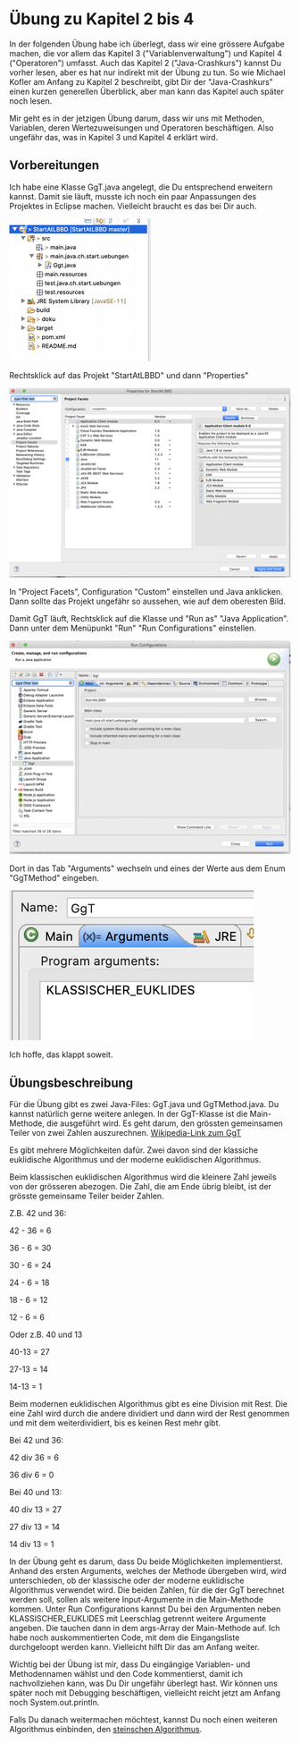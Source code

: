 # Übung zu Kapitel 2 bis 4 #

In der folgenden Übung habe ich überlegt, dass wir eine grössere Aufgabe machen, die vor allem das Kapitel 3 ("Variablenverwaltung") und Kapitel 4 ("Operatoren") umfasst. Auch das Kapitel 2 ("Java-Crashkurs") kannst Du vorher lesen, aber es hat nur indirekt mit der Übung zu tun. So wie Michael Kofler am Anfang zu Kapitel 2 beschreibt, gibt Dir der "Java-Crashkurs" einen kurzen generellen Überblick, aber man kann das Kapitel auch später noch lesen.

Mir geht es in der jetzigen Übung darum, dass wir uns mit Methoden, Variablen, deren Wertezuweisungen und Operatoren beschäftigen. Also ungefähr das, was in Kapitel 3 und Kapitel 4 erklärt wird. 

## Vorbereitungen ## 

Ich habe eine Klasse GgT.java angelegt, die Du entsprechend erweitern kannst. 
Damit sie läuft, musste ich noch ein paar Anpassungen des Projektes in Eclipse machen. Vielleicht braucht es das bei Dir auch.

![image](./uebersicht_projekt.png)

Rechtsklick auf das Projekt "StartAtLBBD" und dann "Properties"

![image](./properties.png)

In "Project Facets", Configuration "Custom" einstellen und Java anklicken. Dann sollte das Projekt ungefähr so aussehen, wie auf dem oberesten Bild.

Damit GgT läuft, Rechtsklick auf die Klasse und "Run as" "Java Application". Dann unter dem Menüpunkt "Run" "Run Configurations" einstellen.

![image](./run_configurations.png)

Dort in das Tab "Arguments" wechseln und eines der Werte aus dem Enum "GgTMethod" eingeben.

![image](./arguments.png)

Ich hoffe, das klappt soweit. 


## Übungsbeschreibung ##

Für die Übung gibt es zwei Java-Files: GgT.java und GgTMethod.java. Du kannst natürlich gerne weitere anlegen. In der GgT-Klasse ist die Main-Methode, die ausgeführt wird. Es geht darum, den grössten gemeinsamen Teiler von zwei Zahlen auszurechnen. [Wikipedia-Link zum GgT](https://de.wikipedia.org/wiki/Gr%C3%B6%C3%9Fter_gemeinsamer_Teiler) 


Es gibt mehrere Möglichkeiten dafür. Zwei davon sind der klassiche euklidische Algorithmus und der moderne euklidischen Algorithmus. 

Beim klassischen euklidischen Algorithmus wird die kleinere Zahl jeweils von der grösseren abezogen. Die Zahl, die am Ende übrig bleibt, ist der grösste gemeinsame Teiler beider Zahlen. 

Z.B. 42 und 36:

42 - 36 = 6

36 - 6 = 30

30 - 6 = 24

24 - 6 = 18

18 - 6 = 12

12 - 6 = 6

Oder z.B. 40 und 13

40-13 = 27

27-13 = 14

14-13 = 1

Beim modernen euklidischen Algorithmus gibt es eine Division mit Rest. Die eine Zahl wird durch die andere dividiert und dann wird der Rest genommen und mit dem weiterdividiert, bis es keinen Rest mehr gibt.

Bei 42 und 36:

42 div 36 = 6

36 div 6  = 0

Bei 40 und 13:

40 div 13 = 27

27 div 13 = 14

14 div 13 = 1


In der Übung geht es darum, dass Du beide Möglichkeiten implementierst. Anhand des ersten Arguments, welches der Methode übergeben wird, wird unterschieden, ob der klassische oder der moderne euklidische Algorithmus verwendet wird. Die beiden Zahlen, für die der GgT berechnet werden soll, sollen als weitere Input-Argumente in die Main-Methode kommen. Unter Run Configurations kannst Du bei den Argumenten neben KLASSISCHER_EUKLIDES mit Leerschlag getrennt weitere Argumente angeben. Die tauchen dann in dem args-Array der Main-Methode auf. Ich habe noch auskommentierten Code, mit dem die Eingangsliste durchgeloopt werden kann. Vielleicht hilft Dir das am Anfang weiter.

Wichtig bei der Übung ist mir, dass Du eingängige Variablen- und Methodennamen wählst und den Code kommentierst, damit ich nachvollziehen kann, was Du Dir ungefähr überlegt hast. Wir können uns später noch mit Debugging beschäftigen, vielleicht reicht jetzt am Anfang noch System.out.println.

Falls Du danach weitermachen möchtest, kannst Du noch einen weiteren Algorithmus einbinden, den [steinschen Algorithmus](https://de.wikipedia.org/wiki/Steinscher_Algorithmus).
